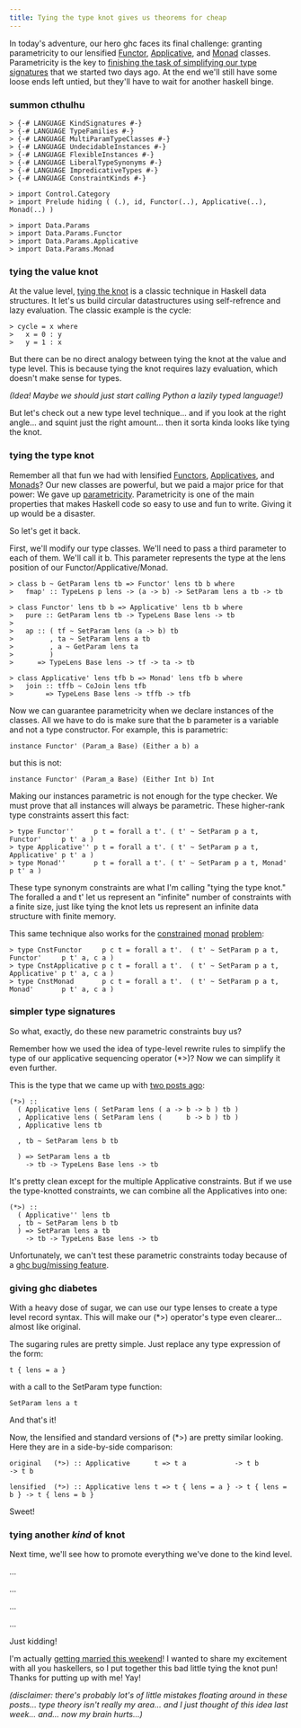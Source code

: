 ```yaml
---
title: Tying the type knot gives us theorems for cheap
---
```


In today's adventure, our hero ghc faces its final challenge: granting parametricity to our lensified [Functor](http://izbicki.me/blog/i-got-lenses-in-my-functors), [Applicative](http://izbicki.me/blog/lens-you-an-applicative-for-great-haskell), and [Monad](http://izbicki.me/blog/do-your-lenses-even-do-notation) classes. Parametricity is the key to [finishing the task of simplifying our type signatures](http://izbicki.me/blog/the-type-lens-laws) that we started two days ago. At the end we'll still have some loose ends left untied, but they'll have to wait for another haskell binge.

<!-- more -->


### summon cthulhu



    
    > {-# LANGUAGE KindSignatures #-}
    > {-# LANGUAGE TypeFamilies #-}
    > {-# LANGUAGE MultiParamTypeClasses #-}
    > {-# LANGUAGE UndecidableInstances #-}
    > {-# LANGUAGE FlexibleInstances #-}
    > {-# LANGUAGE LiberalTypeSynonyms #-}
    > {-# LANGUAGE ImpredicativeTypes #-}
    > {-# LANGUAGE ConstraintKinds #-}
    
    > import Control.Category
    > import Prelude hiding ( (.), id, Functor(..), Applicative(..), Monad(..) )
    
    > import Data.Params
    > import Data.Params.Functor
    > import Data.Params.Applicative 
    > import Data.Params.Monad




### tying the value knot


At the value level, [tying the knot](http://www.haskell.org/haskellwiki/Tying_the_Knot) is a classic technique in Haskell data structures. It let's us build circular datastructures using self-refrence and lazy evaluation. The classic example is the cycle:

    
    > cycle = x where
    >   x = 0 : y
    >   y = 1 : x


But there can be no direct analogy between tying the knot at the value and type level. This is because tying the knot requires lazy evaluation, which doesn't make sense for types.

_(Idea! Maybe we should just start calling Python a lazily typed language!)_

But let's check out a new type level technique... and if you look at the right angle... and squint just the right amount... then it sorta kinda looks like tying the knot.


### tying the type knot


Remember all that fun we had with lensified [Functors](http://izbicki.me/blog/i-got-lenses-in-my-functors), [Applicatives](http://izbicki.me/blog/lens-you-an-applicative-for-great-haskell), and [Monads](http://izbicki.me/blog/do-your-lenses-even-do-notation)? Our new classes are powerful, but we paid a major price for that power: We gave up [parametricity](https://www.fpcomplete.com/school/starting-with-haskell/introduction-to-haskell/5-type-classes). Parametricity is one of the main properties that makes Haskell code so easy to use and fun to write. Giving it up would be a disaster.

So let's get it back.

First, we'll modify our type classes. We'll need to pass a third parameter to each of them. We'll call it b. This parameter represents the type at the lens position of our Functor/Applicative/Monad.

    
    > class b ~ GetParam lens tb => Functor' lens tb b where
    >   fmap' :: TypeLens p lens -> (a -> b) -> SetParam lens a tb -> tb
    
    > class Functor' lens tb b => Applicative' lens tb b where
    >   pure :: GetParam lens tb -> TypeLens Base lens -> tb
    >
    >   ap :: ( tf ~ SetParam lens (a -> b) tb
    >         , ta ~ SetParam lens a tb
    >         , a ~ GetParam lens ta
    >         )
    >      => TypeLens Base lens -> tf -> ta -> tb
    
    > class Applicative' lens tfb b => Monad' lens tfb b where
    >   join :: tffb ~ CoJoin lens tfb
    >        => TypeLens Base lens -> tffb -> tfb


Now we can guarantee parametricity when we declare instances of the classes. All we have to do is make sure that the b parameter is a variable and not a type constructor. For example, this is parametric:

    
    instance Functor' (Param_a Base) (Either a b) a


but this is not:

    
    instance Functor' (Param_a Base) (Either Int b) Int


Making our instances parametric is not enough for the type checker. We must prove that all instances will always be parametric. These higher-rank type constraints assert this fact:

    
    > type Functor''     p t = forall a t'. ( t' ~ SetParam p a t, Functor'     p t' a )
    > type Applicative'' p t = forall a t'. ( t' ~ SetParam p a t, Applicative' p t' a )
    > type Monad''       p t = forall a t'. ( t' ~ SetParam p a t, Monad'       p t' a )


These type synonym constraints are what I'm calling "tying the type knot." The foralled a and t' let us represent an "infinite" number of constraints with a finite size, just like tying the knot lets us represent an infinite data structure with finite memory.

This same technique also works for the [constrained](http://www.reddit.com/r/haskell/comments/24ansh/constrained_monad_overview_for_the_naive/) [monad](http://www.ittc.ku.edu/csdl/fpg/files/Sculthorpe-13-ConstrainedMonad.pdf) [problem](https://github.com/mikeizbicki/ConstraintKinds):

    
    > type CnstFunctor     p c t = forall a t'.  ( t' ~ SetParam p a t, Functor'     p t' a, c a )
    > type CnstApplicative p c t = forall a t'.  ( t' ~ SetParam p a t, Applicative' p t' a, c a )
    > type CnstMonad       p c t = forall a t'.  ( t' ~ SetParam p a t, Monad'       p t' a, c a )




### simpler type signatures


So what, exactly, do these new parametric constraints buy us?

Remember how we used the idea of type-level rewrite rules to simplify the type of our applicative sequencing operator (*>)? Now we can simplify it even further.

This is the type that we came up with [two posts ago](http://izbicki.me/blog/the-type-lens-laws):

    
    (*>) :: 
      ( Applicative lens ( SetParam lens ( a -> b -> b ) tb ) 
      , Applicative lens ( SetParam lens (      b -> b ) tb )
      , Applicative lens tb 
    
      , tb ~ SetParam lens b tb
    
      ) => SetParam lens a tb 
        -> tb -> TypeLens Base lens -> tb


It's pretty clean except for the multiple Applicative constraints. But if we use the type-knotted constraints, we can combine all the Applicatives into one:

    
    (*>) :: 
      ( Applicative'' lens tb
      , tb ~ SetParam lens b tb
      ) => SetParam lens a tb 
        -> tb -> TypeLens Base lens -> tb


Unfortunately, we can't test these parametric constraints today because of a [ghc bug/missing feature](https://ghc.haskell.org/trac/ghc/ticket/9195).


### giving ghc diabetes


With a heavy dose of sugar, we can use our type lenses to create a type level record syntax. This will make our (*>) operator's type even clearer... almost like original.

The sugaring rules are pretty simple. Just replace any type expression of the form:

    
    t { lens = a }


with a call to the SetParam type function:

    
    SetParam lens a t


And that's it!

Now, the lensified and standard versions of (*>) are pretty similar looking. Here they are in a side-by-side comparison:

    
    original   (*>) :: Applicative      t => t a            -> t b            -> t b
    
    lensified  (*>) :: Applicative lens t => t { lens = a } -> t { lens = b } -> t { lens = b }


Sweet!


### tying another *kind* of knot


Next time, we'll see how to promote everything we've done to the kind level.

...

...

...

...

Just kidding!

I'm actually [getting married this weekend](http://mikeandkristen.izbicki.me/)! I wanted to share my excitement with all you haskellers, so I put together this bad little tying the knot pun! Thanks for putting up with me! Yay!

_(disclaimer: there's probably lot's of little mistakes floating around in these posts... type theory isn't really my area... and I just thought of this idea last week... and... now my brain hurts...)_

